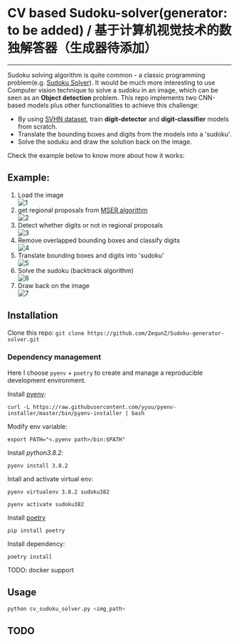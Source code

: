 # CV based Sudoku-solver(generator: to be added)  / 基于计算机视觉技术的数独解答器（生成器待添加）
---
Sudoku solving algorithm is quite common - a classic programming problem(e.g. [Sudoku Solver](https://leetcode.com/problems/sudoku-solver/)). 
It would be much more interesting to use Computer vision technique to solve a sudoku in an image, which can be seen as an **Object detection** problem.
This repo implements two CNN-based models plus other functionalities to achieve this challenge:  
- By using [SVHN dataset](http://ufldl.stanford.edu/housenumbers/), train **digit-detector** and **digit-classifier** models from scratch.   
- Translate the bounding boxes and digits from the models into a 'sudoku'.  
- Solve the soduku and draw the solution back on the image.  

Check the example below to know more about how it works:  

## Example:
1. Load the image  
![1](./asset/emp_1.png)  
2. get regional proposals from [MSER algorithm](https://en.wikipedia.org/wiki/Maximally_stable_extremal_regions)  
![2](./asset/emp_2.png)
3. Detect whether digits or not in regional proposals  
![3](./asset/emp_3.png)
4. Remove overlapped bounding boxes and classify digits  
![4](./asset/emp_4.png)
5. Translate bounding boxes and digits into 'sudoku'  
![5](./asset/emp_5.png)
6. Solve the sudoku (backtrack algorithm)  
![6](./asset/emp_6.png)
7. Draw back on the image  
![7](./asset/emp_7.png)  

## Installation

Clone this repo:
`git clone https://github.com/ZequnZ/Sudoku-generator-solver.git`  
### Dependency management
Here I choose `pyenv` + `poetry` to create and manage a reproducible development environment.  

Install [pyenv](https://github.com/pyenv/pyenv#choosing-the-python-version):  
```
curl -L https://raw.githubusercontent.com/yyuu/pyenv-installer/master/bin/pyenv-installer | bash
```  

Modify env variable:  
```
export PATH="<.pyenv path>/bin:$PATH"
```

Install  *python3.8.2*:  
```
pyenv install 3.8.2
```

Intall and activate virtual env:  
```
pyenv virtualenv 3.8.2 sudoku382
```  
```
pyenv activate sudoku382
```

Install [poetry](https://python-poetry.org/)
```
pip install poetry
```

Install dependency:  
```
poetry install
```

TODO: docker support

## Usage
```python
python cv_sudoku_solver.py <img_path>
```

## TODO
